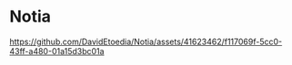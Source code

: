 # Notia


https://github.com/DavidEtoedia/Notia/assets/41623462/f117069f-5cc0-43ff-a480-01a15d3bc01a

